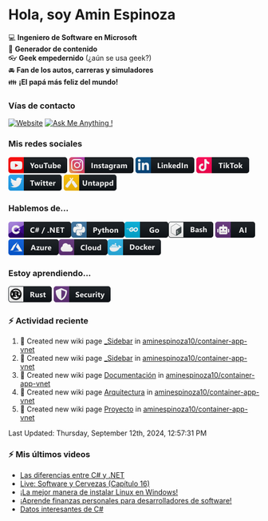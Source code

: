 # Hola, soy Amin Espinoza

:computer: **Ingeniero de Software en Microsoft**  
:pencil: **Generador de contenido**  
:eyeglasses: **Geek empedernido** (¿aún se usa geek?)  
:oncoming_automobile: **Fan de los autos, carreras y simuladores**  
:family: **¡El papá más feliz del mundo!**

### Vías de contacto

[![Website](https://img.shields.io/badge/aminespinoza.com-up-green?style=for-the-badge)][website]
[![Ask Me Anything !](https://img.shields.io/badge/Ask%20me-anything-1abc9c.svg?style=for-the-badge)](https://calendly.com/aminespinoza/consultoria)

### Mis redes sociales
[<img src="./assets/social/youtube.png"/>][youtube]
[<img src="./assets/social/instagram.png"/>][instagram]
[<img src="./assets/social/linkedin.png"/>][linkedin]
[<img src="./assets/social/tiktok.png"/>][linkedin]
[<img src="./assets/social/twitter.png"/>][twitter]
[<img src="./assets/social/untappd.png"/>][untappd]

### Hablemos de...
<img src="./assets/tech/csharp_dotnet.png"/><img src="./assets/tech/python.png"/><img src="./assets/tech/go.png"/><img src="./assets/tech/bash.png"/>
<img src="./assets/tech/ai.png"/><img src="./assets/tech/azure.png"/><img src="./assets/tech/cloud.png"/><img src="./assets/tech/docker.png"/>

### Estoy aprendiendo...
<img src="./assets/tech/rust.png"/> <img src="./assets/tech/security.png"/>


### :zap: Actividad reciente
<!--RECENT_ACTIVITY:start-->
1. 📖 Created new wiki page [_Sidebar](https://github.com/aminespinoza10/container-app-vnet/wiki/_Sidebar) in [aminespinoza10/container-app-vnet](https://github.com/aminespinoza10/container-app-vnet)<br>
2. 📖 Created new wiki page [_Sidebar](https://github.com/aminespinoza10/container-app-vnet/wiki/_Sidebar) in [aminespinoza10/container-app-vnet](https://github.com/aminespinoza10/container-app-vnet)<br>
3. 📖 Created new wiki page [Documentación](https://github.com/aminespinoza10/container-app-vnet/wiki/Documentaci%C3%B3n) in [aminespinoza10/container-app-vnet](https://github.com/aminespinoza10/container-app-vnet)<br>
4. 📖 Created new wiki page [Arquitectura](https://github.com/aminespinoza10/container-app-vnet/wiki/Arquitectura) in [aminespinoza10/container-app-vnet](https://github.com/aminespinoza10/container-app-vnet)<br>
5. 📖 Created new wiki page [Proyecto](https://github.com/aminespinoza10/container-app-vnet/wiki/Proyecto) in [aminespinoza10/container-app-vnet](https://github.com/aminespinoza10/container-app-vnet)<br>
<!--RECENT_ACTIVITY:end-->
<!--RECENT_ACTIVITY:last_update-->
Last Updated: Thursday, September 12th, 2024, 12:57:31 PM
<!--RECENT_ACTIVITY:last_update_end-->

### :zap: Mis últimos videos
<!-- YOUTUBE:START -->
- [Las diferencias entre C# y .NET](https://www.youtube.com/watch?v=v9jWs9ULyo8)
- [Live: Software y Cervezas &lpar;Capítulo 16&rpar;](https://www.youtube.com/watch?v=dFpiSOmq3yk)
- [¡La mejor manera de instalar Linux en Windows!](https://www.youtube.com/watch?v=oNcra24ow0o)
- [¡Aprende finanzas personales para desarrolladores de software!](https://www.youtube.com/watch?v=kcJyswHAn4M)
- [Datos interesantes de C#](https://www.youtube.com/watch?v=8I237P_yanI)
<!-- YOUTUBE:END -->


[website]: https://aminespinoza.com/
[twitter]: https://twitter.com/aminespinoza
[youtube]: https://www.youtube.com/c/AminEspinoza
[linkedin]: https://www.linkedin.com/in/amin-espinoza-71b24661/
[instagram]: https://www.instagram.com/aminespinoza10/
[untappd]: https://untappd.com/user/aminespinoza
